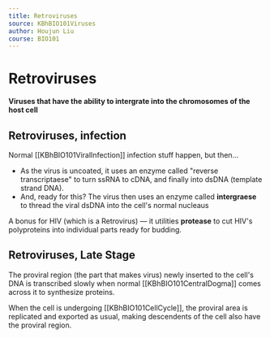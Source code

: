 ```yaml
---
title: Retroviruses
source: KBhBIO101Viruses
author: Houjun Liu
course: BIO101
---
```


# Retroviruses
**Viruses that have the ability to intergrate into the chromosomes of the host cell**

## Retroviruses, infection
Normal [[KBhBIO101ViralInfection]] infection stuff happen, but then...

* As the virus is uncoated, it uses an enzyme called "reverse transcriptaese" to turn ssRNA to cDNA, and finally into dsDNA (template strand DNA).
* And, ready for this? The virus then uses an enzyme called **intergraese** to thread the viral dsDNA into the cell's normal nucleaus

A bonus for HIV (which is a Retrovirus) — it utilities **protease** to cut HIV's polyproteins into individual parts ready for budding.

## Retroviruses, Late Stage
The proviral region (the part that makes virus) newly inserted to the cell's DNA is transcribed slowly when normal [[KBhBIO101CentralDogma]] comes across it to synthesize proteins.

When the cell is undergoing [[KBhBIO101CellCycle]], the proviral area is replicated and exported as usual, making descendents of the cell also have the proviral region.



